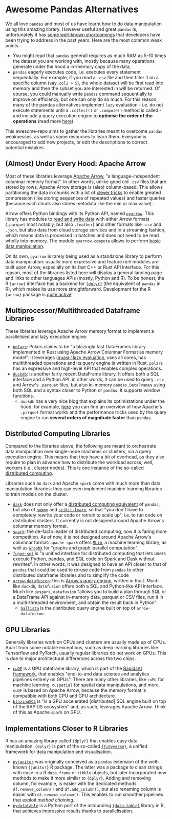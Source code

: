 # Awesome Pandas Alternatives

We all love [`pandas`](https://github.com/pandas-dev/pandas) and most of us have learnt how to do data manipulation using this amazing library. However useful and great `pandas` is, unfortunately it has [some well-known shortcomings](https://youtu.be/ZTXFQ2sEarQ?t=1642) that developers have been trying to address in the past years. Here are the most common weak points:

* You might read that `pandas` generall requires as much RAM as 5-10 times the dataset you are working with, mostly because many operations generate under the hood a in-memory copy of the data;
* `pandas` eagerly executes code, i.e. executes every statement sequentially. For example, if you read a `.csv` file and then filter it on a specific column (say, `col2 > 5`), the whole dataset will be first read into memory and then the subset you are interested in will be returned. Of course, you could manually write `pandas` command sequentially to improve on efficiency, but one can only do so much. For this reason, many of the pandas alternatives implement `lazy` evaluation - i.e. do not execute statements until a `.collect()` or `.compute()` method is called - and include a query execution engine to **optimise the order of the operations** (read more [here](https://duckdb.org/2021/05/14/sql-on-pandas.html)).

This awesome-repo aims to gather the libraries meant to overcome `pandas` weaknesses, as well as some resources to learn them. Everyone is encouraged to add new projects, or edit the descriptions to correct potential mistakes.

## (Almost) Under Every Hood: Apache Arrow

Most of these libraries leverage [Apache Arrow](https://arrow.apache.org/), "a language-independent columnar memory format". In other words, unlike good old  `.csv` files that are stored by rows, Apache Arrow storage is (also) column-based. This allows partitioning the data in chunks with a lot of [clever tricks](https://arrow.apache.org/docs/format/Columnar.html) to enable greated compression (like storing sequences of repeated values) and faster queries (because each chunk also stores metadata like the min or max value).

Arrow offers Python bindings with its Python API, named [`pyarrow`](https://arrow.apache.org/docs/python/). This library has modules to [read and write data](https://arrow.apache.org/cookbook/py/io.html) with either Arrow formats (`.parquet` most notably, but also `.feather`) and other formats like `.csv` and `.json`, but also data from cloud storage services and in a streaming fashion, which means data is processed in batches and does not need to be read wholly into memory. The module `pyarrow.compute` allows to perform [basic data manipulation](https://arrow.apache.org/cookbook/py/data.html).

On its own, `pyarrow` is rarely being used as a standalone library to perform data manipulation: usually more expressive and feature rich modules are built upon Arrow, especially on its fast C++ or Rust API interface. For this reason, most of the libraries listed here will display a general landing page and links to other languages APIs (mostly, Python and R). To be honest, the R `{arrow}` interface has a backend for [`{dplyr}`](https://github.com/tidyverse/dplyr) (the equivalent of `pandas` in R), which makes its use more straightforward. Development for the R `{arrow}` package is [quite active](https://arrow.apache.org/blog/2021/11/08/r-6.0.0/)!

## Multiprocessor/Multithreaded Dataframe Libraries

These libraries leverage Apache Arrow memory format to implement a parallelised and lazy execution engine.

* [`polars`](https://github.com/pola-rs/polars): Polars claims to be "a blazingly fast DataFrames library implemented in Rust using Apache Arrow Columnar Format as memory model". It leverages [(quasi-)lazy evaluation](https://pola-rs.github.io/polars-book/user-guide/index.html#introduction), uses all cores, has multithreaded operations and its query engine is written in Rust. `polars` has an expressive and high-level API that enables complex operations.
* [`duckdb`](https://github.com/duckdb/duckdb): is another fairly recent DataFrame library. It offers both a SQL interface and a Python API: in other words, it can be used to query `.csv` and Arrow's `.parquet` files, but also in-memory `pandas.DataFrame`s using both SQL and a syntax closer to Python or `pandas`. It supports window functions.
  * `duckdb` has a very nice blog that explains its optimistations under the hood: for example, [here](https://duckdb.org/2021/06/25/querying-parquet.html) you can find an overview of how Apache's `.parquet` format works and the performance tricks used by the query engine to run **several orders of magnitude faster** than `pandas`.

## Distributed Computing Libraries

Compared to the libraries above, the following are meant to orchestrate data manipulation over single-node machines or clusters, via a query execution engine. This means that they have a bit of overhead, as they also require to plan in advance how to distribute the workload across, well, workers (i.e., cluster nodes). This is one instance of the so-called [distributed computing](https://www.ibm.com/docs/en/txseries/8.2?topic=overview-what-is-distributed-computing).

Libraries such as `dask` and Apache `spark` come with much more than data manipulation libraries: they can even implement machine learning libraries to train models on the cluster.

* [`dask`](https://github.com/dask/dask) does not only offer a [distributed computing equivalent](https://dask.org/) of `pandas`, but also of [`numpy`](https://github.com/numpy/numpy) and [`scikit-learn`](https://github.com/scikit-learn/scikit-learn), so that "you don't have to completely rewrite your code or retrain to scale up", i.e. to run code on distributed clusters. It currently is not designed around Apache Arrow's columnar memory format.
* [`spark`](https://github.com/apache/spark): the de-facto leader of distributed computing, now it is faring more competition. As of now, it is not designed around Apache Arrow's columnar format. `apache-spark` offers [`MLib`](https://spark.apache.org/mllib/), a machine learning library, as well as [`GraphX`](https://spark.apache.org/graphx/) for "graphs and graph-parallel computation".
* [`fugue-sql`](https://github.com/fugue-project/fugue) is "a unified interface for distributed computing that lets users execute Python, pandas, and SQL code on Spark and Dask without rewrites". In other words, it was designed to have an API closer to that of `pandas` that could be used to re-use code from `pandas` to other distributed dataframe libraries and to simplify the code
* [`arrow-datafusion`](https://github.com/apache/arrow-datafusion): this is [Arrow's query engine](https://arrow.apache.org/datafusion/user-guide/introduction.html), written in Rust. Much like `duckdb`, `datafusion` offers both a SQL and Python-like API interface. Much like `pyspark`, `datafusion` "allows you to build a plan through SQL or a DataFrame API against in-memory data, parquet or CSV files, run it in a multi-threaded environment, and obtain the result back in Python". 
  * [`ballista`](https://github.com/apache/arrow-datafusion/blob/master/ballista/README.md) is the distributed query engine built on top of `arrow-datafusion`.

## GPU Libraries

Generally libraries work on CPUs and clusters are usually made up of CPUs. Apart from some notable exceptions, such as deep learning libraries like Tensorflow and PyTorch, usually regular libraries do not work on GPUs. This is due to major architectural differences across the two chips.

* [`cuDF`](https://github.com/rapidsai/cudf) is a GPU dataframe library, which is part of the [RapidsAI framework](https://rapids.ai/), that enables "end-to-end data science and analytics pipelines entirely on GPUs". There are many other libraries, like `cuML` for machine learning, `cuspatial` for spatial data manipulations, and more. `cuDF` is based on Apache Arrow, because the memory format is compatible with both CPU and GPU architecture.
* [`blazingSQL`](https://github.com/BlazingDB/blazingsql) is "is a GPU accelerated [distributed] SQL engine built on top of the RAPIDS ecosystem" and, as such, leverages Apache Arrow. Think of this as Apache `spark` on GPU.

## Implementations Closer to R Libraries

R has an amazing library called `{dplyr}` that enables easy data manipulation. `{dplyr}` is part of the so-called [`{tidyverse}`](https://www.tidyverse.org/), a unified framework for data manipulation and visualisation.

* [`pyjanitor`](https://github.com/pyjanitor-devs/pyjanitor) was originally conceived as a `pandas` extension of the well-known `{janitor}` R package. The latter was a package to clean strings with ease in a R'`data.frame` or `tibble` objects, but later incorporated new methods to make it more similar to `{dplyr}`. Adding and removing column, for example, is easier with the dedicated methods `df.remove_column()` and `df.add_column()`, but also renaming column is easier with `df.rename_column()`. This enables to run smoother pipelines that exploit *method chaining*.
* [`pydatatable`](https://github.com/h2oai/datatable) is a Python port of the astounding [`{data.table}`](https://github.com/Rdatatable/data.table) library in R, that achieves impressive results thanks to parallelisation.
